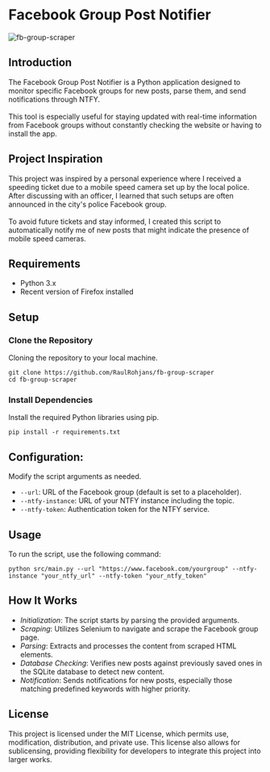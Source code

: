 # Facebook Group Post Notifier

![fb-group-scraper](https://github.com/user-attachments/assets/ff7c10ef-54ea-4885-a101-b2ec158a1265)


## Introduction

The Facebook Group Post Notifier is a Python application designed to monitor specific Facebook groups for new posts, parse them, and send notifications through NTFY.
<br />
<br />
This tool is especially useful for staying updated with real-time information from Facebook groups without constantly checking the website or having to install the app.

## Project Inspiration

This project was inspired by a personal experience where I received a speeding ticket due to a mobile speed camera set up by the local police. After discussing with an officer, I learned that such setups are often announced in the city's police Facebook group. 
<br />
<br />
To avoid future tickets and stay informed, I created this script to automatically notify me of new posts that might indicate the presence of mobile speed cameras.

## Requirements

- Python 3.x
- Recent version of Firefox installed

## Setup
### Clone the Repository
Cloning the repository to your local machine.

```
git clone https://github.com/RaulRohjans/fb-group-scraper
cd fb-group-scraper
```

### Install Dependencies
Install the required Python libraries using pip.

```
pip install -r requirements.txt
```

## Configuration:
Modify the script arguments as needed.
- `--url`: URL of the Facebook group (default is set to a placeholder).
- `--ntfy-instance`: URL of your NTFY instance including the topic.
- `--ntfy-token`: Authentication token for the NTFY service.

## Usage
To run the script, use the following command:

```
python src/main.py --url "https://www.facebook.com/yourgroup" --ntfy-instance "your_ntfy_url" --ntfy-token "your_ntfy_token"
```

## How It Works
- *Initialization*: The script starts by parsing the provided arguments.
- *Scraping*: Utilizes Selenium to navigate and scrape the Facebook group page.
- *Parsing*: Extracts and processes the content from scraped HTML elements.
- *Database Checking*: Verifies new posts against previously saved ones in the SQLite database to detect new content.
- *Notification*: Sends notifications for new posts, especially those matching predefined keywords with higher priority.

## License
This project is licensed under the MIT License, which permits use, modification, distribution, and private use. This license also allows for sublicensing, providing flexibility for developers to integrate this project into larger works.
